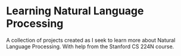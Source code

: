 # Learning Natural Language Processing
A collection of projects created as I seek to learn more about Natural Language Processing. With help from the Stanford CS 224N course. 
